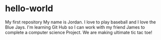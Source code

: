 # hello-world
My first repository
My name is Jordan. I love to play baseball and I love the Blue Jays. I'm learning Git Hub so I can work with my friend James to complete a computer science Project. We are making ultimate tic tac toe!
